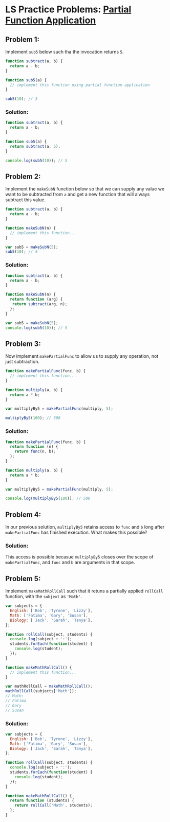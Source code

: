 # LS Practice Problems: [Partial Function Application]()

## Problem 1:

Implement `sub5` below such tha the invocation returns `5`.

```javascript
function subtract(a, b) {
  return a - b;
}

function sub5(a) {
  // implement this function using partial function application
}

sub5(10); // 5
```
### Solution:

```javascript
function subtract(a, b) {
  return a - b;
}

function sub5(a) {
  return subtract(a, 5);
}

console.log(sub5(10)); // 5
```

## Problem 2:

Implement the `makeSubN` function below so that we can supply any value we want to be subtracted from `a` and get a new function that will always subtract this value.

```javascript
function subtract(a, b) {
  return a - b;
}

function makeSubN(n) {
  // implement this function...
}

var sub5 = makeSubN(5);
sub5(10); // 5```
```

### Solution:

```javascript
function subtract(a, b) {
  return a - b;
}

function makeSubN(n) {
  return function (arg) {
   return subtract(arg, n);
  };
}

var sub5 = makeSubN(5);
console.log(sub5(10)); // 5
```

## Problem 3:

Now implement `makePartialFunc` to allow us to supply any operation, not just subtraction.

```javascript
function makePartialFunc(func, b) {
  // implement this function...
}

function multiply(a, b) {
  return a * b;
}

var multiplyBy5 = makePartialFunc(multiply, 5);

multiplyBy5(100); // 500
```

### Solution:

```javascript
function makePartialFunc(func, b) {
  return function (n) {
    return func(n, b);
  };
}

function multiply(a, b) {
  return a * b;
}

var multiplyBy5 = makePartialFunc(multiply, 5);

console.log(multiplyBy5(100)); // 500
```

## Problem 4:

In our previous solution, `multiplyBy5` retains access to `func` and `b` long after `makePartialFunc` has finished execution. What makes this possible?

### Solution:

This access is possible becasue `multiplyBy5` closes over the scope of `makePartialFunc`, and `func` and `b` are arguments in that scope.

## Problem 5:

Implement `makeMathRollCall` such that it retuns a partially applied `rollCall` function, with the `subjext` as `'Math'`.

```javascript
var subjects = {
  English: ['Bob', 'Tyrone', 'Lizzy'],
  Math: ['Fatima', 'Gary', 'Susan'],
  Biology: ['Jack', 'Sarah', 'Tanya'],
};

function rollCall(subject, students) {
  console.log(subject + ':');
  students.forEach(function(student) {
    console.log(student);
  });
}

function makeMathRollCall() {
  // implement this function...
}

var mathRollCall = makeMathRollCall();
mathRollCall(subjects['Math']);
// Math:
// Fatima
// Gary
// Susan
```

### Solution:

```javascript
var subjects = {
  English: ['Bob', 'Tyrone', 'Lizzy'],
  Math: ['Fatima', 'Gary', 'Susan'],
  Biology: ['Jack', 'Sarah', 'Tanya'],
};

function rollCall(subject, students) {
  console.log(subject + ':');
  students.forEach(function(student) {
    console.log(student);
  });
}

function makeMathRollCall() {
  return function (students) {
    return rollCall('Math', students);
  };
}
```

